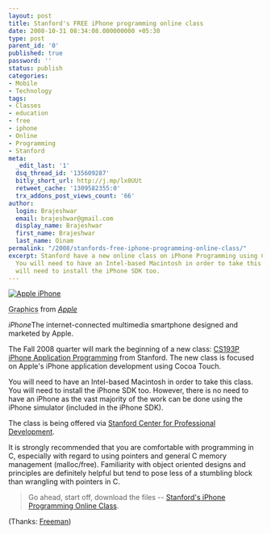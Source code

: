 ```yaml
---
layout: post
title: Stanford's FREE iPhone programming online class
date: 2008-10-31 08:34:08.000000000 +05:30
type: post
parent_id: '0'
published: true
password: ''
status: publish
categories:
- Mobile
- Technology
tags:
- Classes
- education
- free
- iphone
- Online
- Programming
- Stanford
meta:
  _edit_last: '1'
  dsq_thread_id: '135609287'
  bitly_short_url: http://j.mp/lx0UUt
  retweet_cache: '1309582355:0'
  trx_addons_post_views_count: '66'
author:
  login: Brajeshwar
  email: brajeshwar@gmail.com
  display_name: Brajeshwar
  first_name: Brajeshwar
  last_name: Oinam
permalink: "/2008/stanfords-free-iphone-programming-online-class/"
excerpt: Stanford have a new online class on iPhone Programming using Cocoa Touch.
  You will need to have an Intel-based Macintosh in order to take this class. You
  will need to install the iPhone SDK too.
---
```

<div class="figure"><a href="http://www.stanford.edu/class/cs193p/"><img src="/static/2008/10/iphone-640x340.jpg" alt="Apple iPhone" /></a>
<p class="credit"><abbr class="type" title="Graphics">Graphics</abbr> from <cite><a href="http://www.apple.com/">Apple</a></cite></p>
<p class="caption"><em class="title">iPhone</em>The internet-connected multimedia smartphone designed and marketed by Apple.</p>
</div>

<p>The Fall 2008 quarter will mark the beginning of a new class: <a href="http://www.stanford.edu/class/cs193p/">CS193P iPhone Application Programming</a> from Stanford. The new class is focused on Apple's iPhone application development using Cocoa Touch.</p>
<p>You will need to have an Intel-based Macintosh in order to take this class. You will need to install the iPhone SDK too. However, there is no need to have an iPhone as the vast majority of the work can be done using the iPhone simulator (included in the iPhone SDK).</p>
<p>The class is being offered via <a href="http://scpd.stanford.edu/">Stanford Center for Professional Development</a>.</p>
<p>It is strongly recommended that you are comfortable with programming in C, especially with regard to using pointers and general C memory management (malloc/free). Familiarity with object oriented designs and principles are definitely helpful but tend to pose less of a stumbling block than wrangling with pointers in C.</p>
<blockquote><p>Go ahead, start off, download the files -- <a href="http://www.stanford.edu/class/cs193p/">Stanford's iPhone Programming Online Class</a>.</p></blockquote>
<p>(Thanks: <a href="http://twitter.com/freemanindia/statuses/983445834">Freeman</a>)</p>
